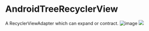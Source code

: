 # AndroidTreeRecyclerView
A RecyclerViewAdapter which can expand or contract.
![image](http://github.com/QingLian/README_Image/raw/master/AndroidTreeRecyclerViewDemo.gif)
<img src="http://github.com/QingLian/README_Image/raw/master/AndroidTreeRecyclerViewDemo.gif">
